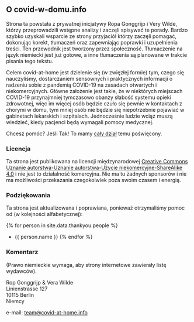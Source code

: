   
## O covid-w-domu.info

Strona ta powstała z prywatnej inicjatywy Ropa Gonggrijp i Very Wilde, którzy przeprowadzili wstępne analizy i zaczęli spisywać te porady. Bardzo szybko uzyskali wsparcie ze strony przyjaciół którzy zaczęli pomagać, dokonując korekt, tłumaczeń oraz zapewniając poprawki i uzupełnienia treści. Ten przewodnik jest tworzony przez społeczność. Tłumaczenie na język niemiecki jest już gotowe, a inne tłumaczenia są planowane w trakcie pisania tego tekstu.

Celem covid-at-home jest dzielenie się (w zwięzłej formie) tym, czego się nauczyliśmy, dostarczaniem sensownych i praktycznych informacji o radzeniu sobie z pandemią COVID-19 na zasadach otwartych i niekomercyjnych. Główne założenie jest takie, że w niektórych miejscach COVID-19 przynajmniej tymczasowo obanży słabość systemu opieki zdrowotnej, więc im więcej osób będzie czuło się pewnie w kontaktach z chorymi w domu, tym mniej osób nie będzie się niepotrzebnie pojawiać w gabinetach lekarskich i szpitalach. Jednocześnie ludzie wciąż muszą wiedzieć, kiedy pacjenci będą wymagali pomocy medycznej. 

Chcesz pomóc? Jeśli Tak! To mamy [cały dział](/pomocy) temu poświęcony.

### Licencja

Ta strona jest publikowana na licencji międzynarodowej [Creative Commons Uznanie autorstwa-Uznanie autorstwa-Użycie niekomercyjne-ShareAlike 4.0](http://creativecommons.org/licenses/by-nc-sa/4.0/) i nie jest to działalność komercyjna. Nie ma tu żadnych sponsorów i nie ma możliwości przekazania czegokolwiek poza swoim czasem i energią.

### Podziękowania

Ta strona jest aktualizowana i poprawiana, ponieważ otrzymaliśmy pomoc od (w kolejności alfabetycznej):

{% for person in site.data.thankyou.people %}
* {{ person.name }}
{% endfor %}

### Komentarz

(Prawo niemieckie wymaga, aby strony internetowe zawierały listę wydawców).

Rop Gonggrijp & Vera Wilde<br>
Linienstrasse 127<br>
10115 Berlin<br>
Niemcy

e-mail: [team@covid-at-home.info](mailto:team@covid-at-home.info)
